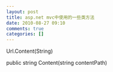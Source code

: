 ```yaml
---
layout: post
title: asp.net mvc中使用的一些类方法
date: 2010-08-27 09:10
comments: true
categories: []
---
```

<p>Url.Content(String)</p>  <p>public string Content(string contentPath)    <br />
